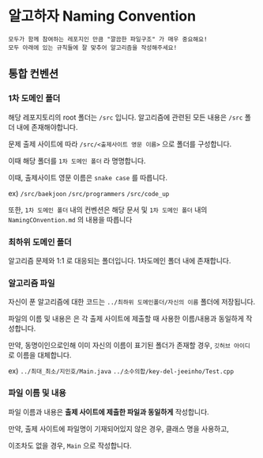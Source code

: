# 알고하자 Naming Convention
```
모두가 함께 참여하는 레포지인 만큼 "깔끔한 파일구조" 가 매우 중요해요!
모두 아래에 있는 규칙들에 잘 맞추어 알고리즘을 작성해주세요!
```

## 통합 컨벤션
### 1차 도메인 폴더
해당 레포지토리의 root 폴더는 `/src` 입니다. 
알고리즘에 관련된 모든 내용은 `/src` 폴더 내에 존재해야합니다.

문제 출제 사이트에 따라 `/src/<출제사이트 영문 이름>` 으로 폴더를 구성합니다.

이때 해당 폴더를 `1차 도메인 폴더` 라 명명합니다.

이때, 출제사이트 영문 이름은 `snake case` 를 따릅니다.

ex) `/src/baekjoon` `/src/programmers` `/src/code_up`

또한, `1차 도메인 폴더` 내의 컨벤션은 해당 문서 및 `1차 도메인 폴더` 내의 `NamingCOnvention.md` 의 내용을 따릅니다
### 최하위 도메인 폴더
알고리즘 문제와 1:1 로 대응되는 폴더입니다. 1차도메인 폴더 내에 존재합니다.
### 알고리즘 파일 
자신이 푼 알고리즘에 대한 코드는 `../최하위 도메인폴더/자신의 이름` 폴더에 저장됩니다.

파일의 이름 및 내용은 은 각 출제 사이트에 제출할 때 사용한 이름/내용과 동일하게 작성합니다.

만약, 동명이인으로인해 이미 자신의 이름이 표기된 폴더가 존재할 경우, `깃허브 아이디` 로 이름을 대체합니다.

ex) `../최대_최소/지인호/Main.java` `../소수의합/key-del-jeeinho/Test.cpp`

### 파일 이름 및 내용
파일 이름과 내용은 **출제 사이트에 제출한 파일과 동일하게** 작성합니다.


만약, 출제 사이트에 파일명이 기재되어있지 않은 경우, 클래스 명을 사용하고,

이조차도 없을 경우, `Main` 으로 작성합니다.